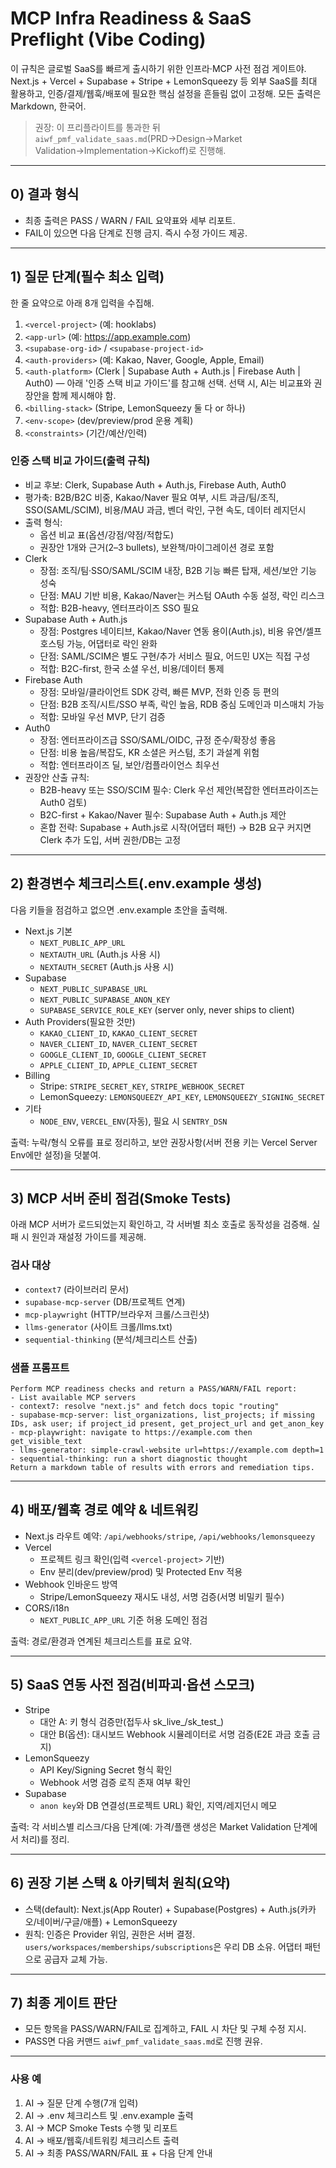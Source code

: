 # MCP Infra Readiness & SaaS Preflight (Vibe Coding)

이 규칙은 글로벌 SaaS를 빠르게 출시하기 위한 인프라·MCP 사전 점검 게이트야. Next.js + Vercel + Supabase + Stripe + LemonSqueezy 등 외부 SaaS를 최대 활용하고, 인증/결제/웹훅/배포에 필요한 핵심 설정을 흔들림 없이 고정해. 모든 출력은 Markdown, 한국어.

> 권장: 이 프리플라이트를 통과한 뒤 `aiwf_pmf_validate_saas.md`(PRD→Design→Market Validation→Implementation→Kickoff)로 진행해.

---

## 0) 결과 형식
- 최종 출력은 PASS / WARN / FAIL 요약표와 세부 리포트.
- FAIL이 있으면 다음 단계로 진행 금지. 즉시 수정 가이드 제공.

---

## 1) 질문 단계(필수 최소 입력)
한 줄 요약으로 아래 8개 입력을 수집해.
1. `<vercel-project>` (예: hooklabs)
2. `<app-url>` (예: https://app.example.com)
3. `<supabase-org-id>` / `<supabase-project-id>`
4. `<auth-providers>` (예: Kakao, Naver, Google, Apple, Email)
5. `<auth-platform>` (Clerk | Supabase Auth + Auth.js | Firebase Auth | Auth0) — 아래 '인증 스택 비교 가이드'를 참고해 선택. 선택 시, AI는 비교표와 권장안을 함께 제시해야 함.
6. `<billing-stack>` (Stripe, LemonSqueezy 둘 다 or 하나)
7. `<env-scope>` (dev/preview/prod 운용 계획)
8. `<constraints>` (기간/예산/인력)

### 인증 스택 비교 가이드(출력 규칙)
- 비교 후보: Clerk, Supabase Auth + Auth.js, Firebase Auth, Auth0
- 평가축: B2B/B2C 비중, Kakao/Naver 필요 여부, 시트 과금/팀/조직, SSO(SAML/SCIM), 비용/MAU 과금, 벤더 락인, 구현 속도, 데이터 레지던시
- 출력 형식:
  - 옵션 비교 표(옵션/강점/약점/적합도)
  - 권장안 1개와 근거(2–3 bullets), 보완책/마이그레이션 경로 포함
- Clerk
  - 장점: 조직/팀·SSO/SAML/SCIM 내장, B2B 기능 빠른 탑재, 세션/보안 기능 성숙
  - 단점: MAU 기반 비용, Kakao/Naver는 커스텀 OAuth 수동 설정, 락인 리스크
  - 적합: B2B-heavy, 엔터프라이즈 SSO 필요
- Supabase Auth + Auth.js
  - 장점: Postgres 네이티브, Kakao/Naver 연동 용이(Auth.js), 비용 유연/셀프호스팅 가능, 어댑터로 락인 완화
  - 단점: SAML/SCIM은 별도 구현/추가 서비스 필요, 어드민 UX는 직접 구성
  - 적합: B2C-first, 한국 소셜 우선, 비용/데이터 통제
- Firebase Auth
  - 장점: 모바일/클라이언트 SDK 강력, 빠른 MVP, 전화 인증 등 편의
  - 단점: B2B 조직/시트/SSO 부족, 락인 높음, RDB 중심 도메인과 미스매치 가능
  - 적합: 모바일 우선 MVP, 단기 검증
- Auth0
  - 장점: 엔터프라이즈급 SSO/SAML/OIDC, 규정 준수/확장성 좋음
  - 단점: 비용 높음/복잡도, KR 소셜은 커스텀, 초기 과설계 위험
  - 적합: 엔터프라이즈 딜, 보안/컴플라이언스 최우선
- 권장안 산출 규칙:
  - B2B-heavy 또는 SSO/SCIM 필수: Clerk 우선 제안(복잡한 엔터프라이즈는 Auth0 검토)
  - B2C-first + Kakao/Naver 필수: Supabase Auth + Auth.js 제안
  - 혼합 전략: Supabase + Auth.js로 시작(어댑터 패턴) → B2B 요구 커지면 Clerk 추가 도입, 서버 권한/DB는 고정

---

## 2) 환경변수 체크리스트(.env.example 생성)
다음 키들을 점검하고 없으면 .env.example 초안을 출력해.
- Next.js 기본
  - `NEXT_PUBLIC_APP_URL`
  - `NEXTAUTH_URL` (Auth.js 사용 시)
  - `NEXTAUTH_SECRET` (Auth.js 사용 시)
- Supabase
  - `NEXT_PUBLIC_SUPABASE_URL`
  - `NEXT_PUBLIC_SUPABASE_ANON_KEY`
  - `SUPABASE_SERVICE_ROLE_KEY` (server only, never ships to client)
- Auth Providers(필요한 것만)
  - `KAKAO_CLIENT_ID`, `KAKAO_CLIENT_SECRET`
  - `NAVER_CLIENT_ID`, `NAVER_CLIENT_SECRET`
  - `GOOGLE_CLIENT_ID`, `GOOGLE_CLIENT_SECRET`
  - `APPLE_CLIENT_ID`, `APPLE_CLIENT_SECRET`
- Billing
  - Stripe: `STRIPE_SECRET_KEY`, `STRIPE_WEBHOOK_SECRET`
  - LemonSqueezy: `LEMONSQUEEZY_API_KEY`, `LEMONSQUEEZY_SIGNING_SECRET`
- 기타
  - `NODE_ENV`, `VERCEL_ENV`(자동), 필요 시 `SENTRY_DSN`

출력: 누락/형식 오류를 표로 정리하고, 보안 권장사항(서버 전용 키는 Vercel Server Env에만 설정)을 덧붙여.

---

## 3) MCP 서버 준비 점검(Smoke Tests)
아래 MCP 서버가 로드되었는지 확인하고, 각 서버별 최소 호출로 동작성을 검증해. 실패 시 원인과 재설정 가이드를 제공해.

### 검사 대상
- `context7` (라이브러리 문서)
- `supabase-mcp-server` (DB/프로젝트 연계)
- `mcp-playwright` (HTTP/브라우저 크롤/스크린샷)
- `llms-generator` (사이트 크롤/llms.txt)
- `sequential-thinking` (분석/체크리스트 산출)

### 샘플 프롬프트
```prompt
Perform MCP readiness checks and return a PASS/WARN/FAIL report:
- List available MCP servers
- context7: resolve "next.js" and fetch docs topic "routing"
- supabase-mcp-server: list_organizations, list_projects; if missing IDs, ask user; if project_id present, get_project_url and get_anon_key
- mcp-playwright: navigate to https://example.com then get_visible_text
- llms-generator: simple-crawl-website url=https://example.com depth=1
- sequential-thinking: run a short diagnostic thought
Return a markdown table of results with errors and remediation tips.
```

---

## 4) 배포/웹훅 경로 예약 & 네트워킹
- Next.js 라우트 예약: `/api/webhooks/stripe`, `/api/webhooks/lemonsqueezy`
- Vercel
  - 프로젝트 링크 확인(입력 `<vercel-project>` 기반)
  - Env 분리(dev/preview/prod) 및 Protected Env 적용
- Webhook 인바운드 방역
  - Stripe/LemonSqueezy 재시도 내성, 서명 검증(서명 비밀키 필수)
- CORS/i18n
  - `NEXT_PUBLIC_APP_URL` 기준 허용 도메인 점검

출력: 경로/환경과 연계된 체크리스트를 표로 요약.

---

## 5) SaaS 연동 사전 점검(비파괴·옵션 스모크)
- Stripe
  - 대안 A: 키 형식 검증만(접두사 sk_live_/sk_test_)
  - 대안 B(옵션): 대시보드 Webhook 시뮬레이터로 서명 검증(E2E 과금 호출 금지)
- LemonSqueezy
  - API Key/Signing Secret 형식 확인
  - Webhook 서명 검증 로직 존재 여부 확인
- Supabase
  - `anon key`와 DB 연결성(프로젝트 URL) 확인, 지역/레지던시 메모

출력: 각 서비스별 리스크/다음 단계(예: 가격/플랜 생성은 Market Validation 단계에서 처리)를 정리.

---

## 6) 권장 기본 스택 & 아키텍처 원칙(요약)
- 스택(default): Next.js(App Router) + Supabase(Postgres) + Auth.js(카카오/네이버/구글/애플) + LemonSqueezy
- 원칙: 인증은 Provider 위임, 권한은 서버 결정. `users/workspaces/memberships/subscriptions`은 우리 DB 소유. 어댑터 패턴으로 공급자 교체 가능.

---

## 7) 최종 게이트 판단
- 모든 항목을 PASS/WARN/FAIL로 집계하고, FAIL 시 차단 및 구체 수정 지시.
- PASS면 다음 커맨드 `aiwf_pmf_validate_saas.md`로 진행 권유.

---

### 사용 예
1) AI → 질문 단계 수행(7개 입력)
2) AI → .env 체크리스트 및 .env.example 출력
3) AI → MCP Smoke Tests 수행 및 리포트
4) AI → 배포/웹훅/네트워킹 체크리스트 출력
5) AI → 최종 PASS/WARN/FAIL 표 + 다음 단계 안내
